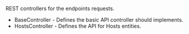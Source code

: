 REST controllers for the endpoints requests.

- BaseController - Defines the basic API controller should implements.
- HostsController - Defines the API for Hosts entities.
